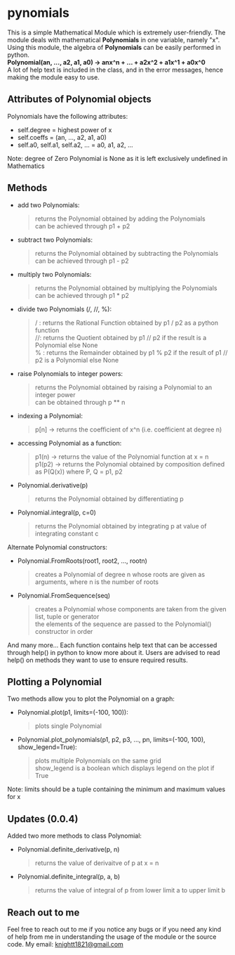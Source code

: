 # pynomials

This is a simple Mathematical Module which is extremely user-friendly. The module deals with mathematical **Polynomials** in one variable, namely "x". Using this module, the algebra of **Polynomials** can be easily performed in python. \
**Polynomial(an, ..., a2, a1, a0) -> anx^n + ... + a2x^2 + a1x^1 + a0x^0** \
A lot of help text is included in the class, and in the error messages, hence making the module easy to use.

## Attributes of Polynomial objects
Polynomials have the following attributes:
- self.degree = highest power of x
- self.coeffs = (an, ..., a2, a1, a0)
- self.a0, self.a1, self.a2, ... = a0, a1, a2, ...

Note: degree of Zero Polynomial is None as it is left exclusively undefined in Mathematics

## Methods

- add two Polynomials:
    > returns the Polynomial obtained by adding the Polynomials \
    > can be achieved through p1 + p2
- subtract two Polynomials:
    > returns the Polynomial obtained by subtracting the Polynomials \
    > can be achieved through p1 - p2
- multiply two Polynomials:
    > returns the Polynomial obtained by multiplying the Polynomials \
    > can be achieved through p1 * p2
- divide two Polynomials (/, //, %):
    > / : returns the Rational Function obtained by p1 / p2 as a python function \
    > //: returns the Quotient obtained by p1 // p2 if the result is a Polynomial else None \
    > % : returns the Remainder obtained by p1 % p2 if the result of p1 // p2 is a Polynomial else None
- raise Polynomials to integer powers:
    > returns the Polynomial obtained by raising a Polynomial to an integer power \
    > can be obtained through p ** n
- indexing a Polynomial:
    > p[n] -> returns the coefficient of x^n (i.e. coefficient at degree n)
- accessing Polynomial as a function:
    > p1(n) -> returns the value of the Polynomial function at x = n \
    > p1(p2) -> returns the Polynomial obtained by composition defined as P(Q(x)) where P, Q = p1, p2
- Polynomial.derivative(p)
    > returns the Polynomial obtained by differentiating p
- Polynomial.integral(p, c=0)
    > returns the Polynomial obtained by integrating p at value of integrating constant c

Alternate Polynomial constructors:
- Polynomial.FromRoots(root1, root2, ..., rootn)
    > creates a Polynomial of degree n whose roots are given as arguments, where n is the number of roots
- Polynomial.FromSequence(seq)
    > creates a Polynomial whose components are taken from the given list, tuple or generator \
    > the elements of the sequence are passed to the Polynomial() constructor in order

And many more... Each function contains help text that can be accessed through help() in python to know more about it. Users are advised to read help() on methods they want to use to ensure required results.

## Plotting a Polynomial
Two methods allow you to plot the Polynomial on a graph:
- Polynomial.plot(p1, limits=(-100, 100)):
    > plots single Polynomial
- Polynomial.plot_polynomials(p1, p2, p3, ..., pn, limits=(-100, 100), show_legend=True):
    > plots multiple Polynomials on the same grid \
    > show_legend is a boolean which displays legend on the plot if True

Note: limits should be a tuple containing the minimum and maximum values for x

## Updates (0.0.4)
Added two more methods to class Polynomial:
- Polynomial.definite_derivative(p, n)
    > returns the value of derivaitve of p at x = n
- Polynomial.definite_integral(p, a, b)
    > returns the value of integral of p from lower limit a to upper limit b

## Reach out to me
Feel free to reach out to me if you notice any bugs or if you need any kind of help from me in understanding the usage of the module or the source code. My email: knightt1821@gmail.com